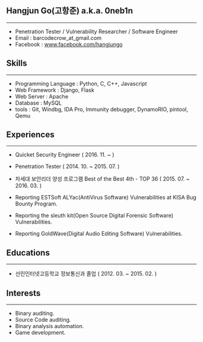 ## Hangjun Go(고항준) a.k.a. 0neb1n
-------------------------------------------------------------------
* Penetration Tester / Vulnerability Researcher / Software Engineer
* Email : barcodecrow_at_gmail.com
* Facebook : www.facebook.com/hangjungo




## Skills
--------------------------------------------------------------------
* Programming Language : Python, C, C++, Javascript
* Web Framework : Django, Flask
* Web Server : Apache
* Database : MySQL
* tools : Git, Windbg, IDA Pro, Immunity debugger, DynamoRIO, pintool, Qemu




## Experiences
------------------------------------
* Quicket Security Engineer ( 2016. 11. ~ )

* Penetration Tester ( 2014. 10. ~ 2015. 07. )
* 차세대 보안리더 양성 프로그램 Best of the Best 4th - TOP 36 ( 2015. 07. ~ 2016. 03. )
* Reporting ESTSoft ALYac(AntiVirus Software) Vulnerabilities at KISA Bug Bounty Program.
* Reporting the sleuth kit(Open Source Digital Forensic Software) Vulnerabilities.
* Reporting GoldWave(Digital Audio Editing Software) Vulnerabilities.




## Educations
-----------------------------
* 선린인터넷고등학교 정보통신과 졸업 ( 2012. 03. ~ 2015. 02. )




## Interests
---------------
* Binary auditing.
* Source Code auditing.
* Binary analysis automation.
* Game development.

